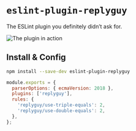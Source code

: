 # `eslint-plugin-replyguy`

The ESLint plugin you definitely didn’t ask for.

![The plugin in action](https://res.cloudinary.com/jlengstorf/video/upload/vs_60,dl_200,w_800,e_loop/v1596869287/oss/eslint-plugin-replyguy/demo.gif)

## Install & Config

```bash
npm install --save-dev eslint-plugin-replyguy
```

```js
module.exports = {
  parserOptions: { ecmaVersion: 2018 },
  plugins: ['replyguy'],
  rules: {
    'replyguy/use-triple-equals': 2,
    'replyguy/use-double-equals': 2,
  },
};
```
